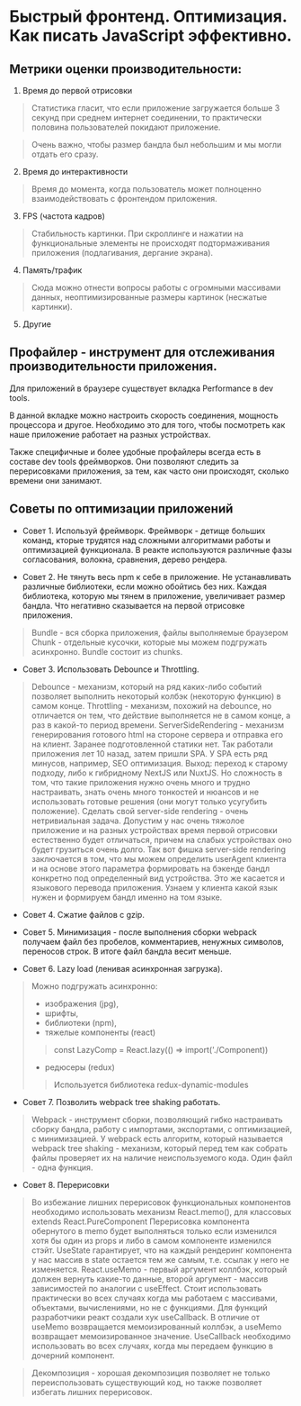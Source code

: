 # Быстрый фронтенд. Оптимизация. Как писать JavaScript эффективно.

## Метрики оценки производительности:
1. Время до первой отрисовки

>Статистика гласит, что если приложение загружается больше 3 секунд при среднем интернет соединении, то практически половина пользователей покидают приложение.

>Очень важно, чтобы размер бандла был небольшим и мы могли отдать его сразу. 

2. Время до интерактивности

>Время до момента, когда пользователь может полноценно взаимодействовать с фронтендом приложения.

3. FPS (частота кадров)

>Стабильность картинки. При скроллинге и нажатии на функциональные элементы не происходят подтормаживания приложения (подлагивания, дергание экрана).

4. Память/трафик

>Сюда можно отнести вопросы работы с огромными массивами данных, неоптимизированные размеры картинок (несжатые картинки).

5. Другие

## Профайлер - инструмент для отслеживания производительности приложения.

Для приложений в браузере существует вкладка Performance в dev tools.

В данной вкладке можно настроить скорость соединения, мощность процессора и другое. Необходимо это для того, чтобы посмотреть как наше приложение работает на разных устройствах.

Также специфичные и более удобные профайлеры всегда есть в составе dev tools фреймворков. Они позволяют следить за перерисовками приложения, за тем, как часто они происходят, сколько времени они занимают. 

## Советы по оптимизации приложений 
* Совет 1. Используй фреймворк. Фреймворк - детище больших команд, кторые трудятся над сложными алгоритмами работы и оптимизацией функционала. В реакте используются различные фазы согласования, волокна, сравнения, дерево рендера.  

* Совет 2. Не тянуть весь npm к себе в приложение. Не устанавливать различные библиотеки, если можно обойтись без них. Каждая библиотека, которую мы тянем в приложение, увеличивает размер бандла. Что негативно сказывается на первой отрисовке приложения.

>Bundle - вся сборка приложения, файлы выполняемые браузером
>Chunk - отдельные кусочки, которые мы можем подгружать асинхронно. 
>Bundle состоит из chunks.


* Совет 3. Использовать Debounce и Throttling.
>Debounce - механизм, который на ряд каких-либо событий позволяет выполнить некоторый колбэк (некоторую функцию) в самом конце. 
>Throttling - механизм, похожий на debounce, но отличается он тем, что действие выполняется не в самом конце, а раз в какой-то период времени.
>ServerSideRendering - механизм генерирования готового html на стороне сервера и отправка его на клиент. Заранее подготовленной статики нет. Так работали приложения лет 10 назад, затем пришли SPA. У SPA есть ряд минусов, например, SEO оптимизация. Выход: переход к старому подходу, либо к гибридному NextJS или NuxtJS. Но сложность в том, что такие приложения нужно очень много и трудно настраивать, знать очень много тонкостей и нюансов и не использовать готовые решения (они могут только усугубить положение). Сделать свой server-side rendering - очень нетривиальная задача. 
>Допустим у нас очень тяжолое приложение и на разных устройствах время первой отрисовки естественно будет отличаться, причем на слабых устройствах оно будет грузиться очень долго. Так вот фишка server-side rendering заключается в том, что мы можем определить userAgent клиента и на основе этого параметра формировать на бэкенде бандл конкретно под определенный вид устройства. Это же касается и языкового перевода приложения. Узнаем у клиента какой язык нужен и формируем бандл именно на том языке. 

* Совет 4. Сжатие файлов с gzip.

* Совет 5. Минимизация - после выполнения сборки webpack получаем файл без пробелов, комментариев, ненужных символов, переносов строк. В итоге файл бандла весит меньше. 

* Совет 6. Lazy load (ленивая асинхронная загрузка).
>Можно подгружать асинхронно:
>* изображения (jpg),
>* шрифты,
>* библиотеки (npm),
>* тяжелые компоненты (react)
>>const LazyComp = React.lazy(() => import('./Component)) 
>* редюсеры (redux)
>>Используется библиотека redux-dynamic-modules

* Совет 7. Позволить webpack tree shaking работать.
>Webpack - инструмент сборки, позволяющий гибко настраивать сборку бандла, работу с импортами, экспортами, с оптимизацией, с минимизацией. У webpack есть алгоритм, который называется webpack tree shaking - механизм, который перед тем как собрать файлы проверяет их на наличие неиспользуемого кода. Один файл - одна функция.  

* Совет 8. Перерисовки 
> Во избежание лишних перерисовок функциональных компонентов необходимо использовать механизм React.memo(), для классовых extends React.PureComponent
Перерисовка компонента обернутого в memo будет выполняться только если изменился хотя бы один из props и либо в самом компоненте изменился стэйт.
UseState гарантирует, что на каждый рендеринг компонента у нас массив в state остается тем же самым, т.е. ссылак у него не изменяется.
React.useMemo - первый аргумент коллбэк, который должен вернуть какие-то данные, второй аргумент - массив зависимостей по аналогии с useEffect. Стоит использовать практически во всех случаях когда мы работаем с массивами, объектами, вычислениями, но не с функциями. 
Для функций разработчики реакт создали хук useCallback. В отличие от useMemo возвращается мемоизированный коллбэк, а useMemo возвращает мемоизированное значение. UseCallback необходимо использовать во всех случаях, когда мы передаем функцию в дочерний компонент.

>Декомпозиция - хорошая декомпозиция позволяет не только переиспользовать существующий код, но также позволяет избегать лишних перерисовок. 
